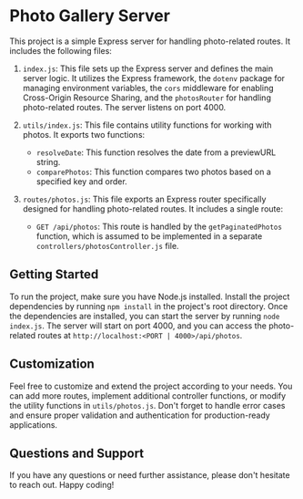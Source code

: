 # Photo Gallery Server

This project is a simple Express server for handling photo-related routes. It includes the following files:

1. `index.js`: This file sets up the Express server and defines the main server logic. It utilizes the Express framework, the `dotenv` package for managing environment variables, the `cors` middleware for enabling Cross-Origin Resource Sharing, and the `photosRouter` for handling photo-related routes. The server listens on port 4000.

2. `utils/index.js`: This file contains utility functions for working with photos. It exports two functions:

   - `resolveDate`: This function resolves the date from a previewURL string.
   - `comparePhotos`: This function compares two photos based on a specified key and order.

3. `routes/photos.js`: This file exports an Express router specifically designed for handling photo-related routes. It includes a single route:
   - `GET /api/photos`: This route is handled by the `getPaginatedPhotos` function, which is assumed to be implemented in a separate `controllers/photosController.js` file.

## Getting Started

To run the project, make sure you have Node.js installed. Install the project dependencies by running `npm install` in the project's root directory. Once the dependencies are installed, you can start the server by running `node index.js`. The server will start on port 4000, and you can access the photo-related routes at `http://localhost:<PORT | 4000>/api/photos`.

## Customization

Feel free to customize and extend the project according to your needs. You can add more routes, implement additional controller functions, or modify the utility functions in `utils/photos.js`. Don't forget to handle error cases and ensure proper validation and authentication for production-ready applications.

## Questions and Support

If you have any questions or need further assistance, please don't hesitate to reach out. Happy coding!
